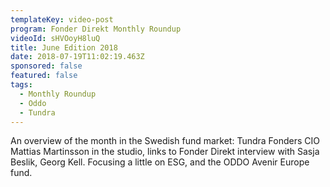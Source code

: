 ```yaml
---
templateKey: video-post
program: Fonder Direkt Monthly Roundup
videoId: sHVOoyH8luQ
title: June Edition 2018
date: 2018-07-19T11:02:19.463Z
sponsored: false
featured: false
tags:
  - Monthly Roundup
  - Oddo
  - Tundra
---
```

An overview of the month in the Swedish fund market: Tundra Fonders CIO Mattias Martinsson in the studio, links to Fonder Direkt interview with Sasja Beslik, Georg Kell. Focusing a little on ESG, and the ODDO Avenir Europe fund.
